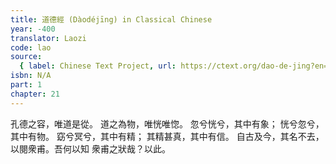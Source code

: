 ```yaml
---
title: 道德經 (Dàodéjīng) in Classical Chinese
year: -400
translator: Laozi
code: lao
source:
  { label: Chinese Text Project, url: https://ctext.org/dao-de-jing?en=off }
isbn: N/A
part: 1
chapter: 21
---
```


孔德之容，唯道是從。
道之為物，唯恍唯惚。
忽兮恍兮，其中有象；
恍兮忽兮，其中有物。
窈兮冥兮，其中有精；
其精甚真，其中有信。
自古及今，其名不去，
以閱衆甫。吾何以知
衆甫之狀哉？以此。
